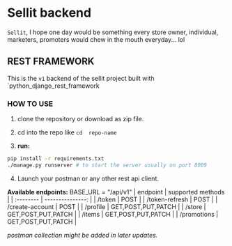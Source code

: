 # Sellit backend

`Sellit`, I hope one day would be something every store owner, individual, marketers, promoters would chew in the mouth everyday... lol

## REST FRAMEWORK
This is the `v1` backend of the sellit project built with `python_django_rest_framework

### HOW TO USE
1. clone the repository or download as zip file.

2. cd into the repo like `cd  repo-name`

3. **run:**
```bash
pip install -r requirements.txt
./manage.py runserver # to start the server usually on port 8009
```
4. Launch your postman or any other rest api client.

**Available endpoints:**
BASE_URL = "/api/v1"
| endpoint | supported methods |
| :-------- | ---------------: |
| /token    | POST |
| /token-refresh  | POST |
| /create-account | POST |
| /profile  | GET,POST,PUT,PATCH |
| /store  | GET,POST,PUT,PATCH |
| /items  | GET,POST,PUT,PATCH |
| /promotions  | GET,POST,PUT,PATCH |


_postman collection might be added in later updates._
